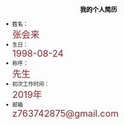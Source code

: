 <h3 style="text-align: center;color:black;font-weight:bold;">我的个人简历</h3>

<ul>
  <li style="color:black;">姓名：</li><span style="color:brown;font-size:24px;">张会来</span>
  <li>生日：</li><span style="color:brown;font-size:24px;">1998-08-24</span>
  <li>称呼：</li><span style="color:brown;font-size:24px;">先生</span>
  <li>初次工作时间：</li><span style="color:brown;font-size:24px;">2019年</span>
  <li>邮箱</li><span style="color:brown;font-size:24px;">z763742875@gmail.com</span>
 
</ul>




     
